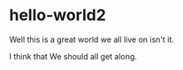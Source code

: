 # hello-world2
Well this is a great world we all live on isn't it.


I think that We should all get along.
